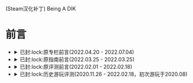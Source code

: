 (Steam汉化补丁) Being A DIK
# 前言
- <details><summary>已封:lock:原专栏前言(2022.04.20 - 2022.07.04)</summary></details></details>
- <details><summary>已封:lock:原指南前言(2022.03.25 - 2022.03.25)</summary></details></details>
- <details><summary>已封:lock:原评测前言(2022.02.01 - 2022.02.18)</summary></details></details>
- <details><summary>已封:lock:历史游玩评测(2020.11.26 - 2022.02.18，初次游玩于2020.08)</summary></details></details>
